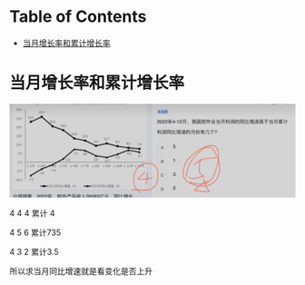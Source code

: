 # Table of Contents

* [当月增长率和累计增长率](#当月增长率和累计增长率)


#  当月增长率和累计增长率

![image-20231113212611370](.images/image-20231113212611370.png)



 4 4 4  累计 4 

4 5 6    累计735

4 3 2    累计3.5

所以求当月同比增速就是看变化是否上升



